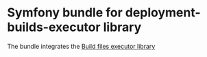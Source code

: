 # Symfony bundle for deployment-builds-executor library

The bundle integrates the [Build files executor library](https://github.com/dVaffection/deployment-builds-executor)


